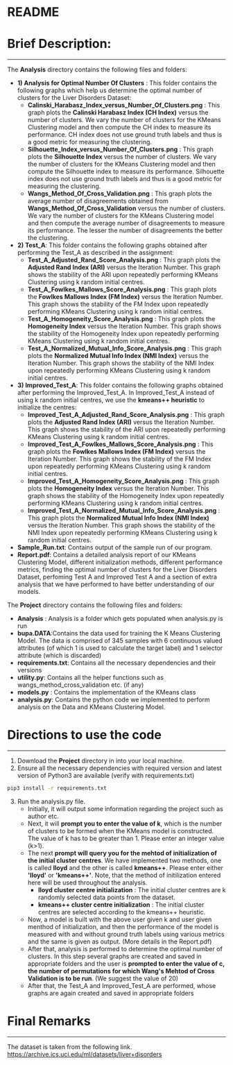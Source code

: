 # README
# Brief Description:
---
The __Analysis__ directory contains the following files and folders:
- __1) Analysis for Optimal Number Of Clusters__ : This folder contains the following graphs which help us determine the optimal number of clusters for the Liver Disorders Dataset:
    - __Calinski_Harabasz_Index_versus_Number_Of_Clusters.png__ : This graph plots the __Calinski Harabasz Index (CH Index)__ versus the number of clusters. We vary the number of clusters for the KMeans Clustering model and then compute the CH index to measure its performance. CH index does not use ground truth labels and thus is a good metric for measuring the clustering. 
    - __Silhouette_Index_versus_Number_Of_Clusters.png__ : This graph plots the __Silhouette Index__ versus the number of clusters. We vary the number of clusters for the KMeans Clustering model and then compute the Silhouette index to measure its performance. Silhouette index does not use ground truth labels and thus is a good metric for measuring the clustering.
    - __Wangs_Method_Of_Cross_Validation.png__ : This graph plots the average number of disagreements obtained from __Wangs_Method_Of_Cross_Validation__ versus the number of clusters. We vary the number of clusters for the KMeans Clustering model and then compute the average number of disagreements to measure its performance. The lesser the number of disagreements the better the clustering.
- __2) Test_A__: This folder contains the following graphs obtained after performing the Test_A as described in the assignment:
    - __Test_A_Adjusted_Rand_Score_Analysis.png__ : This graph plots the __Adjusted Rand Index (ARI)__ versus the Iteration Number. This graph shows the stability of the ARI upon repeatedly performing KMeans Clustering using k random initial centres. 
    - __Test_A_Fowlkes_Mallows_Score_Analysis.png__ : This graph plots the __Fowlkes Mallows Index (FM Index)__ versus the Iteration Number. This graph shows the stability of the FM Index upon repeatedly performing KMeans Clustering using k random initial centres. 
    - __Test_A_Homogeneity_Score_Analysis.png__ : This graph plots the __Homogeneity Index__ versus the Iteration Number. This graph shows the stability of the Homogeneity Index upon repeatedly performing KMeans Clustering using k random initial centres. 
    - __Test_A_Normalized_Mutual_Info_Score_Analysis.png__ : This graph plots the __Normalized Mutual Info Index (NMI Index)__ versus the Iteration Number. This graph shows the stability of the NMI Index upon repeatedly performing KMeans Clustering using k random initial centres.
- __3) Improved_Test_A__: This folder contains the following graphs obtained after performing the Improved_Test_A. In Improved_Test_A instead of using k random initial centres, we use the __kmeans++ heuristic__ to initialize the centres:
    - __Improved_Test_A_Adjusted_Rand_Score_Analysis.png__ : This graph plots the __Adjusted Rand Index (ARI)__ versus the Iteration Number. This graph shows the stability of the ARI upon repeatedly performing KMeans Clustering using k random initial centres. 
    - __Improved_Test_A_Fowlkes_Mallows_Score_Analysis.png__ : This graph plots the __Fowlkes Mallows Index (FM Index)__ versus the Iteration Number. This graph shows the stability of the FM Index upon repeatedly performing KMeans Clustering using k random initial centres. 
    - __Improved_Test_A_Homogeneity_Score_Analysis.png__ : This graph plots the __Homogeneity Index__ versus the Iteration Number. This graph shows the stability of the Homogeneity Index upon repeatedly performing KMeans Clustering using k random initial centres. 
    - __Improved_Test_A_Normalized_Mutual_Info_Score_Analysis.png__ : This graph plots the __Normalized Mutual Info Index (NMI Index)__ versus the Iteration Number. This graph shows the stability of the NMI Index upon repeatedly performing KMeans Clustering using k random initial centres.
- __Sample_Run.txt__: Contains output of the sample run of our program.
- __Report.pdf__: Contains a detailed analysis report of our KMeans Clustering Model, different initialization methods, different performance metrics, finding the optimal number of clusters for the Liver Disorders Dataset, perfoming Test A and Improved Test A and a section of extra analysis that we have performed to have better understanding of our models.

The __Project__ directory contains the following files and folders:

- __Analysis__ : Analysis is a folder which gets populated when analysis.py is run
- __bupa.DATA__:Contains the data used for training the K Means Clustering Model. The data is comprised of 345 samples with 6 continuous valued attributes (of which 1 is used to calculate the target label) and 1 selector attribute (which is discarded)
- __requirements.txt__: Contains all the necessary dependencies and their versions
- __utility.py__: Contains all the helper functions such as wangs_method_cross_validation etc. (if any)
- __models.py__ : Contains the implementation of the KMeans class
- __analysis.py__: Contains the python code we implemented to perform analysis on the Data and KMeans Clustering Model.

# Directions to use the code
---
1. Download the __Project__ directory in  into your local machine.
2. Ensure all the necessary dependencies with required version and latest version of Python3 are available (verify with requirements.txt)
```sh
pip3 install -r requirements.txt
```
3. Run the analysis.py file.
    - Initially, it will output some information regarding the project such as author etc.
    - Next, it will __prompt you to enter the value of k__, which is the number of clusters to be formed when the KMeans model is constructed. The value of k has to be greater than 1. Please enter an integer value (k>1). 
    - The next __prompt will query you for the mehtod of initialization of the initial cluster centres__. We have implemented two methods, one is called __lloyd__ and the other is called __kmeans++__. Please enter either __'lloyd'__ or __'kmeans++'__. Note, that the method of initilization entered here will be used throughout the analysis.
         - __lloyd cluster centre initialization__ : The initial cluster centres are k randomly selected data points from the dataset.
         - __kmeans++ cluster centre initialization__ : The initial cluster centres are selected according to the kmeans++ heuristic. 
    - Now, a model is built with the above user given k and user given menthod of initialization, and then the performance of the model is measured with and without ground truth labels using various metrics and the same is given as output. (More details in the Report.pdf)
    - After that, analysis is performed to determine the optimal number of clusters. In this step several graphs are created and saved in appropriate folders and the user is __prompted to enter the value of c, the number of permutations for which Wang's Mehtod of Cross Validation is to be run__. (We suggest the value of 20)
    - After that, the Test_A and Improved_Test_A are performed, whose graphs are again created and saved in appropriate folders

# Final Remarks 
---
The dataset is taken from the following link. 
https://archive.ics.uci.edu/ml/datasets/liver+disorders









  
